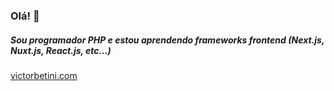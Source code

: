 ### Olá! 👋
##### Sou programador PHP e estou aprendendo frameworks frontend (Next.js, Nuxt.js, React.js, etc...)

[victorbetini.com](https://victorbetini.com)
